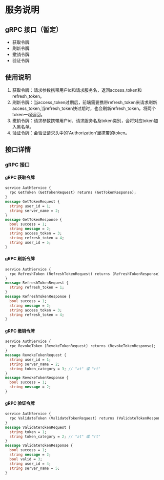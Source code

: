 # 服务说明

## gRPC 接口（暂定）
* 获取令牌
* 刷新令牌
* 撤销令牌
* 验证令牌

## 使用说明
1. 获取令牌：请求参数携带用户id和请求服务名，返回access_token和refresh_token。
2. 刷新令牌：当access_token过期后，前端需要携带refresh_token来请求刷新access_token,当refresh_token快过期时，也会刷新refresh_token。将两个token一起返回。
3. 撤销令牌：请求参数携带用户id、请求服务名及token类别，会将对应token加入黑名单。
4. 验证令牌：会验证请求头中的‘Authorization’里携带的token。

## 接口详情
### gRPC 接口
#### gRPC 获取令牌
```proto
service AuthService {
  rpc GetToken (GetTokenRequest) returns (GetTokenResponse);
}
message GetTokenRequest {
  string user_id = 1;
  string server_name = 2;
}
message GetTokenResponse {
  bool success = 1;
  string message = 2;
  string access_token = 3;
  string refresh_token = 4;
  string user_id = 5;
}
```
#### gRPC 刷新令牌
```proto
service AuthService {
  rpc RefreshToken (RefreshTokenRequest) returns (RefreshTokenResponse);
}
message RefreshTokenRequest {
  string refresh_token = 1;
}
message RefreshTokenResponse {
  bool success = 1;
  string message = 2;
  string access_token = 3;
  string refresh_token = 4;
}
```
#### gRPC 撤销令牌
```proto
service AuthService {
  rpc RevokeToken (RevokeTokenRequest) returns (RevokeTokenResponse);
}
message RevokeTokenRequest {
  string user_id = 1;
  string server_name = 2;
  string token_category = 3; // "at" 或 "rt"
}
message RevokeTokenResponse {
  bool success = 1;
  string message = 2;
}
```
#### gRPC 验证令牌
```proto
service AuthService {
  rpc ValidateToken (ValidateTokenRequest) returns (ValidateTokenResponse);
}
message ValidateTokenRequest {
  string token = 1;
  string token_category = 2; // "at" 或 "rt"
}
message ValidateTokenResponse {
  bool success = 1;
  string message = 2;
  bool valid = 3;
  string user_id = 4;
  string server_name = 5;
}
```